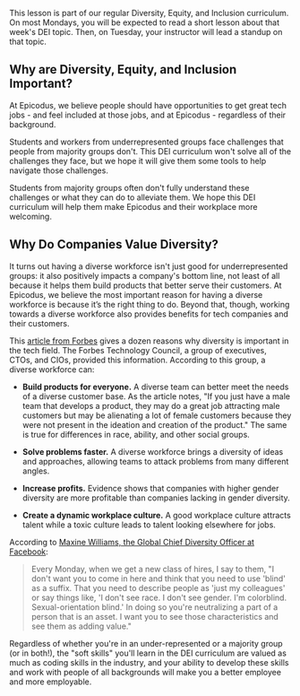This lesson is part of our regular Diversity, Equity, and Inclusion curriculum. On most Mondays, you will be expected to read a short lesson about that week's DEI topic. Then, on Tuesday, your instructor will lead a standup on that topic.

## Why are Diversity, Equity, and Inclusion Important?

At Epicodus, we believe people should have opportunities to get great tech jobs - and feel included at those jobs, and at Epicodus - regardless of their background. 

Students and workers from underrepresented groups face challenges that people from majority groups don't. This DEI curriculum won't solve all of the challenges they face, but we hope it will give them some tools to help navigate those challenges.

Students from majority groups often don't fully understand these challenges or what they can do to alleviate them. We hope this DEI curriculum will help them make Epicodus and their workplace more welcoming.

## Why Do Companies Value Diversity?

It turns out having a diverse workforce isn't just good for underrepresented groups: it also positively impacts a company's bottom line, not least of all because it helps them build products that better serve their customers. At Epicodus, we believe the most important reason for having a diverse workforce is because it’s the right thing to do. Beyond that, though, working towards a diverse workforce also provides benefits for tech companies and their customers.

This [article from Forbes](https://www.forbes.com/sites/forbestechcouncil/2018/07/12/12-ways-diversity-makes-a-difference-in-tech/#67bf08812bc6) gives a dozen reasons why diversity is important in the tech field. The Forbes Technology Council, a group of executives, CTOs, and CIOs, provided this information. According to this group, a diverse workforce can:

* **Build products for everyone.** A diverse team can better meet the needs of a diverse customer base. As the article notes, "If you just have a male team that develops a product, they may do a great job attracting male customers but may be alienating a lot of female customers because they were not present in the ideation and creation of the product." The same is true for differences in race, ability, and other social groups.

* **Solve problems faster.** A diverse workforce brings a diversity of ideas and approaches, allowing teams to attack problems from many different angles.

* **Increase profits.** Evidence shows that companies with higher gender diversity are more profitable than companies lacking in gender diversity.

* **Create a dynamic workplace culture.** A good workplace culture attracts talent while a toxic culture leads to talent looking elsewhere for jobs.

According to [Maxine Williams, the Global Chief Diversity Officer at Facebook](https://www.businessinsider.com/facebooks-2016-strategy-for-improving-diversity-2016-1):

> Every Monday, when we get a new class of hires, I say to them, "I don't want you to come in here and think that you need to use 'blind' as a suffix. That you need to describe people as 'just my colleagues' or say things like, 'I don't see race. I don't see gender. I'm colorblind. Sexual-orientation blind.' In doing so you're neutralizing a part of a person that is an asset. I want you to see those characteristics and see them as adding value."

Regardless of whether you're in an under-represented or a majority group (or in both!), the "soft skills" you'll learn in the DEI curriculum are valued as much as coding skills in the industry, and your ability to develop these skills and work with people of all backgrounds will make you a better employee and more employable.
